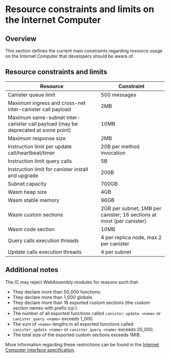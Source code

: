 # Resource constraints and limits on the Internet Computer

## Overview

This section defines the current main constraints regarding resource usage on the Internet Computer that developers should be aware of.

## Resource constraints and limits

| Resource          | Constraint            |
|-------------------|-----------------------|
| Canister queue limit | 500 messages        |
| Maximum ingress and cross-net inter-canister call payload | 2MB |
| Maximum same-subnet inter-canister call payload (may be deprecated at some point)| 10MB |
| Maximum response size | 2MB |
| Instruction limit per update call/heartbeat/timer | 20B per method invocation |
| Instruction limit query calls | 5B |
| Instruction limit for canister install and upgrade | 200B |
| Subnet capacity | 700GB |
| Wasm heap size | 4GB |
| Wasm stable memory | 96GB |
| Wasm custom sections| 2GB per subnet; 1MB per canister; 16 sections at most (per canister)|
| Wasm code section | 10MB |
| Query calls execution threads | 4 per replica node, max 2 per canister |
| Update calls execution threads| 4 per subnet |


## Additional notes

The IC may reject WebAssembly modules for reasons such that:

- They declare more than 50_000 functions.
- They declare more than 1_000 globals.
- They declare more than 16 exported custom sections (the custom section names with prefix icp:).
- The number of all exported functions called `canister_update <name>` or `canister_query <name>` exceeds 1_000.
- The sum of `<name>` lengths in all exported functions called `canister_update <name>` or `canister_query <name>` exceeds 20_000.
- The total size of the exported custom sections exceeds 1MiB.

More information regarding these restrictions can be found in the [Internet Computer interface specification](https://internetcomputer.org/docs/current/references/ic-interface-spec/#system-api-module).
